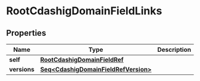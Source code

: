 

# RootCdashigDomainFieldLinks


## Properties

Name | Type | Description | Notes
------------ | ------------- | ------------- | -------------
**self** | [**RootCdashigDomainFieldRef**](RootCdashigDomainFieldRef.md) |  |  [optional]
**versions** | [**Seq&lt;CdashigDomainFieldRefVersion&gt;**](CdashigDomainFieldRefVersion.md) |  |  [optional]



